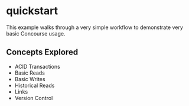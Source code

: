 # quickstart
This example walks through a very simple workflow to demonstrate very basic Concourse usage.

## Concepts Explored
* ACID Transactions
* Basic Reads
* Basic Writes
* Historical Reads
* Links
* Version Control
